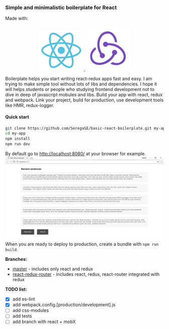 ### Simple and minimalistic boilerplate for React
Made with:
<p align="center">
  <a href="https://github.com/facebook/react">
    <img alt="react logo" src="https://github.com/SeregaSE/basic-react-boilerplate/blob/master/docs/img/react.svg" width="144">
  </a>
  <a href="https://github.com/reactjs/redux">
      <img alt="redux logo" src="https://github.com/SeregaSE/basic-react-boilerplate/blob/master/docs/img/redux.svg" width="144">
   </a>
</p>

Boilerplate helps you start writing react-redux apps fast and easy. I am trying to make simple tool without lots of libs and dependencies. I hope it will helps students or people who studying frontend development not to dive in deep of javascript mobules and libs.
Build your app with react, redux and webpack. Link your project, build for production, use development tools like HMR, redux-logger.

#### Quick start
```sh
git clone https://github.com/SeregaSE/basic-react-boilerplate.git my-app
cd my-app
npm install
npm run dev
```
By default go to [http://localhost:8080/](http://localhost:8080/) at your browser for example.
![alt text](https://github.com/SeregaSE/basic-react-boilerplate/blob/master/docs/img/example.png "Example app screenshot")
When you are ready to deploy to production, create a bundle with `npm run build`.


**Branches:**
* [master](https://github.com/SeregaSE/basic-react-boilerplate) - includes only react and redux
* [react-redux-router](https://github.com/SeregaSE/basic-react-boilerplate/tree/feature/react-router-redux) - includes react, redux, react-router integrated with redux

**TODO list:**
- [x] add es-lint
- [x] add webpack.config.[production/development].js
- [ ] add css-modules
- [ ] add tests
- [ ] add branch with react + mobX